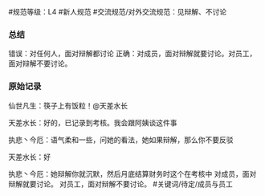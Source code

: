 #规范等级：L4 
#新人规范
#交流规范/对外交流规范：见辩解、不讨论
### 总结
错误：对任何人，面对辩解都讨论
正确：对成员，面对辩解就要讨论。对员工，面对辩解不要讨论。

### 原始记录
仙世凡生：筷子上有饭粒！@天差水长

天差水长：好的，已记录到考核。我会跟阿姨谈这件事

执悲丶今厄：语气柔和一些，问她的看法，她如果辩解，那么你不要反驳

天差水长：好

执悲丶今厄：她辩解你就沉默，然后月底结算财务时这个在考核中
对成员，面对辩解就要讨论。
对员工，面对辩解不要讨论。
#关键词/待定/成员与员工

